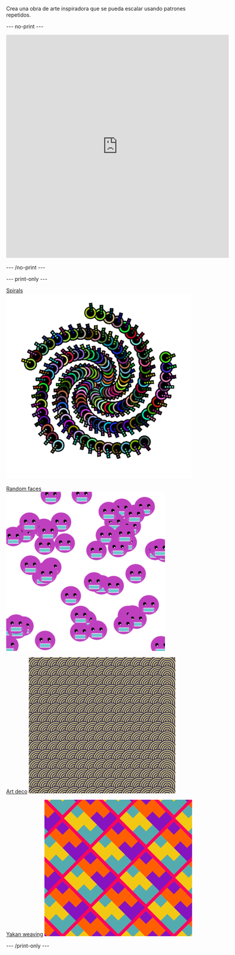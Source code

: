 
Crea una obra de arte inspiradora que se pueda escalar usando patrones repetidos.

--- no-print ---

<iframe src="https://editor.raspberrypi.org/en/embed/viewer/repeated-patterns-example" width="600" height="600" frameborder="0" marginwidth="0" marginheight="0" allowfullscreen>
</iframe>

--- /no-print ---

--- print-only ---

[Spirals](https://editor.raspberrypi.org/en/projects/spirals-pattern-example) ![Complete Spirals project.](images/spirals.png)

[Random faces](https://editor.raspberrypi.org/en/projects/random-faces-example) ![Complete Random faces project.](images/random_faces.png)

[Art deco](https://editor.raspberrypi.org/en/projects/art-deco-example) ![Complete Art deco project.](images/art_deco.png)

[Yakan weaving](https://editor.raspberrypi.org/en/projects/yakan-weaving-example) ![Complete Yakan weaving project.](images/yakan.png)

--- /print-only ---

